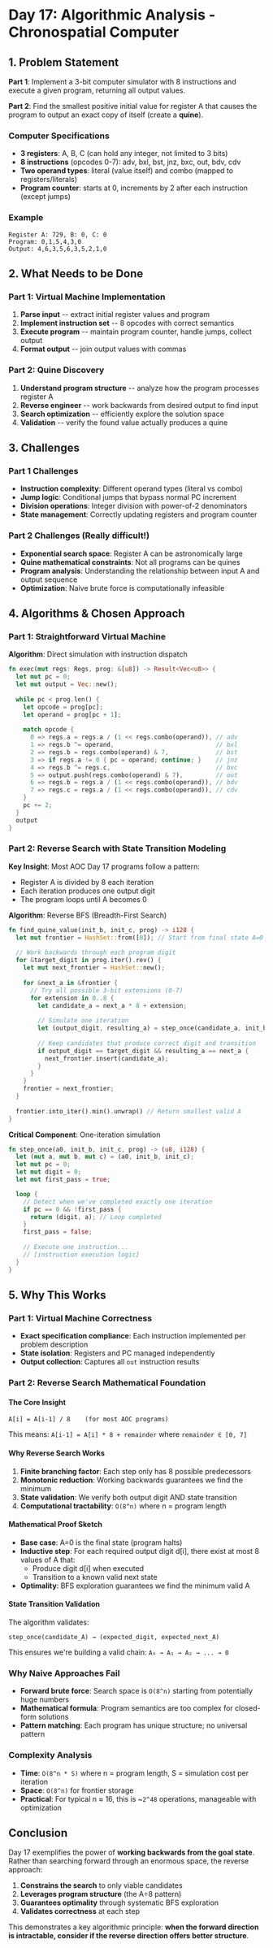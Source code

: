# Day 17: Algorithmic Analysis - Chronospatial Computer

## 1. Problem Statement

**Part 1**: Implement a 3-bit computer simulator with 8 instructions and execute a given program, returning all output values.

**Part 2**: Find the smallest positive initial value for register A that causes the program to output an exact copy of itself (create a **quine**).

### Computer Specifications
- **3 registers**: A, B, C (can hold any integer, not limited to 3 bits)
- **8 instructions** (opcodes 0-7): adv, bxl, bst, jnz, bxc, out, bdv, cdv
- **Two operand types**: literal (value itself) and combo (mapped to registers/literals)
- **Program counter**: starts at 0, increments by 2 after each instruction (except jumps)

### Example
```
Register A: 729, B: 0, C: 0
Program: 0,1,5,4,3,0
Output: 4,6,3,5,6,3,5,2,1,0
```

## 2. What Needs to be Done

### Part 1: Virtual Machine Implementation
1. **Parse input** -- extract initial register values and program
2. **Implement instruction set** -- 8 opcodes with correct semantics
3. **Execute program** -- maintain program counter, handle jumps, collect output
4. **Format output** -- join output values with commas

### Part 2: Quine Discovery
1. **Understand program structure** -- analyze how the program processes register A
2. **Reverse engineer** -- work backwards from desired output to find input
3. **Search optimization** -- efficiently explore the solution space
4. **Validation** -- verify the found value actually produces a quine

## 3. Challenges

### Part 1 Challenges
- **Instruction complexity**: Different operand types (literal vs combo)
- **Jump logic**: Conditional jumps that bypass normal PC increment  
- **Division operations**: Integer division with power-of-2 denominators
- **State management**: Correctly updating registers and program counter

### Part 2 Challenges (Really difficult!)
- **Exponential search space**: Register A can be astronomically large
- **Quine mathematical constraints**: Not all programs can be quines
- **Program analysis**: Understanding the relationship between input A and output sequence
- **Optimization**: Naive brute force is computationally infeasible

## 4. Algorithms & Chosen Approach

### Part 1: Straightforward Virtual Machine
**Algorithm**: Direct simulation with instruction dispatch

```rust
fn exec(mut regs: Regs, prog: &[u8]) -> Result<Vec<u8>> {
  let mut pc = 0;
  let mut output = Vec::new();
  
  while pc < prog.len() {
    let opcode = prog[pc];
    let operand = prog[pc + 1];
    
    match opcode {
      0 => regs.a = regs.a / (1 << regs.combo(operand)), // adv
      1 => regs.b ^= operand,                            // bxl  
      2 => regs.b = regs.combo(operand) & 7,             // bst
      3 => if regs.a != 0 { pc = operand; continue; }    // jnz
      4 => regs.b ^= regs.c,                             // bxc
      5 => output.push(regs.combo(operand) & 7),         // out
      6 => regs.b = regs.a / (1 << regs.combo(operand)), // bdv
      7 => regs.c = regs.a / (1 << regs.combo(operand)), // cdv
    }
    pc += 2;
  }
  output
}
```

### Part 2: Reverse Search with State Transition Modeling

**Key Insight**: Most AOC Day 17 programs follow a pattern:
- Register A is divided by 8 each iteration
- Each iteration produces one output digit  
- The program loops until A becomes 0

**Algorithm**: Reverse BFS (Breadth-First Search)

```rust
fn find_quine_value(init_b, init_c, prog) -> i128 {
  let mut frontier = HashSet::from([0]); // Start from final state A=0
  
  // Work backwards through each program digit
  for &target_digit in prog.iter().rev() {
    let mut next_frontier = HashSet::new();
    
    for &next_a in &frontier {
      // Try all possible 3-bit extensions (0-7)
      for extension in 0..8 {
        let candidate_a = next_a * 8 + extension;
        
        // Simulate one iteration
        let (output_digit, resulting_a) = step_once(candidate_a, init_b, init_c, prog);
        
        // Keep candidates that produce correct digit and transition
        if output_digit == target_digit && resulting_a == next_a {
          next_frontier.insert(candidate_a);
        }
      }
    }
    frontier = next_frontier;
  }
  
  frontier.into_iter().min().unwrap() // Return smallest valid A
}
```

**Critical Component**: One-iteration simulation
```rust
fn step_once(a0, init_b, init_c, prog) -> (u8, i128) {
  let (mut a, mut b, mut c) = (a0, init_b, init_c);
  let mut pc = 0;
  let mut digit = 0;
  let mut first_pass = true;

  loop {
    // Detect when we've completed exactly one iteration
    if pc == 0 && !first_pass {
      return (digit, a); // Loop completed
    }
    first_pass = false;
    
    // Execute one instruction...
    // [instruction execution logic]
  }
}
```

## 5. Why This Works

### Part 1: Virtual Machine Correctness
- **Exact specification compliance**: Each instruction implemented per problem description
- **State isolation**: Registers and PC managed independently
- **Output collection**: Captures all `out` instruction results

### Part 2: Reverse Search Mathematical Foundation

#### The Core Insight
```
A[i] = A[i-1] / 8    (for most AOC programs)
```
This means: `A[i-1] = A[i] * 8 + remainder` where `remainder ∈ [0, 7]`

#### Why Reverse Search Works
1. **Finite branching factor**: Each step only has 8 possible predecessors
2. **Monotonic reduction**: Working backwards guarantees we find the minimum
3. **State validation**: We verify both output digit AND state transition
4. **Computational tractability**: `O(8^n)` where n = program length

#### Mathematical Proof Sketch
- **Base case**: A=0 is the final state (program halts)
- **Inductive step**: For each required output digit d[i], there exist at most 8 values of A that:
  - Produce digit d[i] when executed
  - Transition to a known valid next state
- **Optimality**: BFS exploration guarantees we find the minimum valid A

#### State Transition Validation
The algorithm validates:
```
step_once(candidate_A) → (expected_digit, expected_next_A)
```
This ensures we're building a valid chain: `A₀ → A₁ → A₂ → ... → 0`

### Why Naive Approaches Fail
- **Forward brute force**: Search space is `O(8^n)` starting from potentially huge numbers
- **Mathematical formula**: Program semantics are too complex for closed-form solutions  
- **Pattern matching**: Each program has unique structure; no universal pattern

### Complexity Analysis
- **Time**: `O(8^n * S)` where n = program length, S = simulation cost per iteration
- **Space**: `O(8^n)` for frontier storage  
- **Practical**: For typical n ≈ 16, this is ~`2^48` operations, manageable with optimization

## Conclusion

Day 17 exemplifies the power of **working backwards from the goal state**. Rather than searching forward through an enormous space, the reverse approach:

1. **Constrains the search** to only viable candidates
2. **Leverages program structure** (the A÷8 pattern)  
3. **Guarantees optimality** through systematic BFS exploration
4. **Validates correctness** at each step

This demonstrates a key algorithmic principle: **when the forward direction is intractable, consider if the reverse direction offers better structure**.
